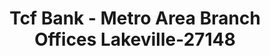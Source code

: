 ---
f_zip-code: 55044
f_state-code: MN
title: Tcf Bank - Metro Area Branch Offices Lakeville-27148
f_phone: 612-823-2265
f_city-only: Lakeville
f_address: 17269 Kenyon Avenue Lakeville
f_location-unique-id: '27148'
slug: tcf-bank---metro-area-branch-offices-lakeville-27148
updated-on: '2024-05-30T13:46:58.046Z'
created-on: '2024-05-30T13:36:59.803Z'
published-on: '2024-05-30T13:54:32.469Z'
f_city-state: cms/city/lakeville-mn.md
f_company: cms/company/tcf-bank---metro-area-branch-offices-lakeville.md
f_state: cms/state/minnesota.md
layout: '[payday-loan].html'
tags: payday-loan
---